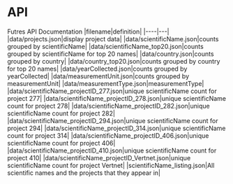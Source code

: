 # API

Futres API Documentation
|filename|definition|
|----|---|
|data/projects.json|display project data|
|data/scientificName.json|counts grouped by scientificName|
|data/scientificName_top20.json|counts grouped by scientificName for top 20 names|
|data/country.json|counts grouped by country|
|data/country_top20.json|counts grouped by country for top 20 names|
|data/yearCollected.json|counts grouped by yearCollected|
|data/measurementUnit.json|counts grouped by measurementUnit|
|data/measurementType.json|measurementType|
|data/scientificName_projectID_277.json|unique scientificName count for project 277|
|data/scientificName_projectID_278.json|unique scientificName count for project 278|
|data/scientificName_projectID_282.json|unique scientificName count for project 282|
|data/scientificName_projectID_294.json|unique scientificName count for project 294|
|data/scientificName_projectID_314.json|unique scientificName count for project 314|
|data/scientificName_projectID_406.json|unique scientificName count for project 406|
|data/scientificName_projectID_410.json|unique scientificName count for project 410|
|data/scientificName_projectID_Vertnet.json|unique scientificName count for project Vertnet|
|scientificName_listing.json|All scientific names and the projects that they appear in|
